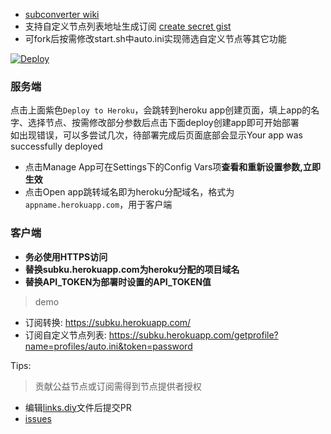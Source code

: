 * [subconverter wiki](https://github.com/tindy2013/subconverter)  
* 支持自定义节点列表地址生成订阅 [create secret gist](https://gist.github.com/)  
* 可fork后按需修改start.sh中auto.ini实现筛选自定义节点等其它功能  
  
[![Deploy](https://www.herokucdn.com/deploy/button.png)](https://dashboard.heroku.com/new?template=https://github.com/mixool/subconverterku)  
  
### 服务端
点击上面紫色`Deploy to Heroku`，会跳转到heroku app创建页面，填上app的名字、选择节点、按需修改部分参数后点击下面deploy创建app即可开始部署  
如出现错误，可以多尝试几次，待部署完成后页面底部会显示Your app was successfully deployed  
  * 点击Manage App可在Settings下的Config Vars项**查看和重新设置参数,立即生效**  
  * 点击Open app跳转域名即为heroku分配域名，格式为`appname.herokuapp.com`，用于客户端  
  
### 客户端
* **务必使用HTTPS访问**  
* **替换subku.herokuapp.com为heroku分配的项目域名**  
* **替换API_TOKEN为部署时设置的API_TOKEN值**  
> demo  
* 订阅转换: https://subku.herokuapp.com/
* 订阅自定义节点列表: https://subku.herokuapp.com/getprofile?name=profiles/auto.ini&token=password

Tips:  
> 贡献公益节点或订阅需得到节点提供者授权
* 编辑[links.diy](https://github.com/mixool/subconverterku/blob/master/etc/links.diy)文件后提交PR
* [issues](https://github.com/mixool/subconverterku/issues/new)
